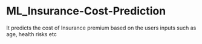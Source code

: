 # ML_Insurance-Cost-Prediction
It predicts the cost of Insurance premium based on the users inputs such as age, health risks etc
